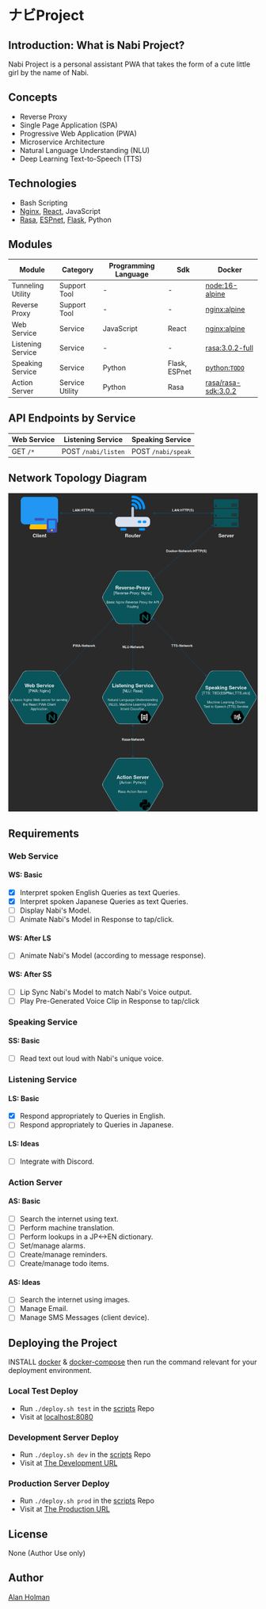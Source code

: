 # ナビProject

## Introduction: What is Nabi Project?

Nabi Project is a personal assistant PWA that takes the form of a cute little girl by the name of Nabi.

## Concepts

- Reverse Proxy
- Single Page Application (SPA)
- Progressive Web Application (PWA)
- Microservice Architecture
- Natural Language Understanding (NLU)
- Deep Learning Text-to-Speech (TTS)

## Technologies

- Bash Scripting
- [Nginx](https://www.nginx.com/), [React](https://reactjs.org/), JavaScript
- [Rasa](https://rasa.com/), [ESPnet](https://github.com/espnet/espnet), [Flask](https://flask.palletsprojects.com/en/2.0.x/), Python

## Modules

| Module | Category  | Programming Language | Sdk | Docker |
| ------ | --------- | -------------------- | -------- | ------ |
|Tunneling Utility|Support Tool|-|-|[node:16-alpine](https://hub.docker.com/_/node)|
|Reverse Proxy|Support Tool|-|-|[nginx:alpine](https://hub.docker.com/_/nginx)|
|Web Service|Service|JavaScript|React|[nginx:alpine](https://hub.docker.com/_/nginx)|
|Listening Service|Service|-|-|[rasa:3.0.2-full](https://hub.docker.com/r/rasa/)|
|Speaking Service|Service|Python|Flask, ESPnet|[python:`TODO`](https://hub.docker.com/_/python/)|
|Action Server|Service Utility|Python|Rasa|[rasa/rasa-sdk:3.0.2](https://hub.docker.com/r/rasa/rasa-sdk)|

## API Endpoints by Service

| Web Service | Listening Service   | Speaking Service   |
| ----------- | ------------------- | ------------------ |
| GET `/*`    | POST `/nabi/listen` | POST `/nabi/speak` |

## Network Topology Diagram

![Topology](docs/Images/Network-Topology.png)

## Requirements

### Web Service

#### WS: Basic

- [x] Interpret spoken English Queries as text Queries.
- [x] Interpret spoken Japanese Queries as text Queries.
- [ ] Display Nabi's Model.
- [ ] Animate Nabi's Model in Response to tap/click.

#### WS: After LS

- [ ] Animate Nabi's Model (according to message response).

#### WS: After SS

- [ ] Lip Sync Nabi's Model to match Nabi's Voice output.
- [ ] Play Pre-Generated Voice Clip in Response to tap/click

### Speaking Service

#### SS: Basic

- [ ] Read text out loud with Nabi's unique voice.

### Listening Service

#### LS: Basic

- [x] Respond appropriately to Queries in English.
- [ ] Respond appropriately to Queries in Japanese.

#### LS: Ideas

- [ ] Integrate with Discord.

### Action Server

#### AS: Basic

- [ ] Search the internet using text.
- [ ] Perform machine translation.
- [ ] Perform lookups in a JP<->EN dictionary.
- [ ] Set/manage alarms.
- [ ] Create/manage reminders.
- [ ] Create/manage todo items.

#### AS: Ideas

- [ ] Search the internet using images.
- [ ] Manage Email.
- [ ] Manage SMS Messages (client device).

## Deploying the Project

INSTALL [docker](https://docs.docker.com/engine/install/) & [docker-compose](https://docs.docker.com/compose/install/) then run the command relevant for your deployment environment.

### Local Test Deploy

- Run `./deploy.sh test` in the [scripts](https://github.com/Nabi-Project/scripts) Repo
- Visit at [localhost:8080](http://localhost:8080)

### Development Server Deploy

- Run `./deploy.sh dev` in the [scripts](https://github.com/Nabi-Project/scripts) Repo
- Visit at [The Development URL](https://nabi-dev-v1mbz08vr8f6p3hn.loca.lt)

### Production Server Deploy

- Run `./deploy.sh prod` in the [scripts](https://github.com/Nabi-Project/scripts) Repo
- Visit at [The Production URL](https://nabi-prod-3dlv29zr3ghklrd9.loca.lt)

## License

None (Author Use only)

## Author

[Alan Holman](mailto:alan@shuruni.dev)
